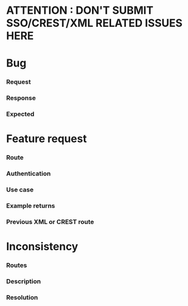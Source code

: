 # ATTENTION : DON'T SUBMIT SSO/CREST/XML RELATED ISSUES HERE

# Bug

### Request

### Response

### Expected


# Feature request

### Route

### Authentication

### Use case

### Example returns

### Previous XML or CREST route


# Inconsistency

### Routes

### Description

### Resolution
